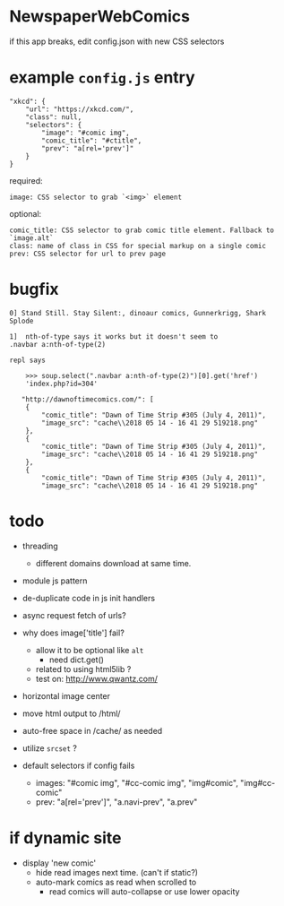 # NewspaperWebComics

if this app breaks, edit config.json with new CSS selectors


# example `config.js` entry

    "xkcd": {
        "url": "https://xkcd.com/",
        "class": null,
        "selectors": {
            "image": "#comic img",
            "comic_title": "#ctitle",
            "prev": "a[rel='prev']"
        }
    }

required:

    image: CSS selector to grab `<img>` element

optional:

    comic_title: CSS selector to grab comic title element. Fallback to `image.alt`
    class: name of class in CSS for special markup on a single comic
    prev: CSS selector for url to prev page

# bugfix

    0] Stand Still. Stay Silent:, dinoaur comics, Gunnerkrigg, Shark Splode

    1]  nth-of-type says it works but it doesn't seem to 
    .navbar a:nth-of-type(2)      
    
    repl says
        
        >>> soup.select(".navbar a:nth-of-type(2)")[0].get('href')
        'index.php?id=304'

       "http://dawnoftimecomics.com/": [
        {
            "comic_title": "Dawn of Time Strip #305 (July 4, 2011)",
            "image_src": "cache\\2018 05 14 - 16 41 29 519218.png"
        },
        {
            "comic_title": "Dawn of Time Strip #305 (July 4, 2011)",
            "image_src": "cache\\2018 05 14 - 16 41 29 519218.png"
        },
        {
            "comic_title": "Dawn of Time Strip #305 (July 4, 2011)",
            "image_src": "cache\\2018 05 14 - 16 41 29 519218.png"


# todo

- threading
    - different domains download at same time.
    
- module js pattern
- de-duplicate code in js init handlers
- async request fetch of urls?

- why does image['title'] fail?
    - allow it to be optional like `alt`
        - need dict.get()
    - related to using html5lib ?
    - test on: http://www.qwantz.com/

- horizontal image center
- move html output to /html/

- auto-free space in /cache/ as needed

- utilize `srcset` ?

- default selectors if config fails
    - images:
        "#comic img", "#cc-comic img", "img#comic", "img#cc-comic"
    - prev:
        "a[rel='prev']", "a.navi-prev", "a.prev"

# if dynamic site

- display 'new comic'
    - hide read images next time. (can't if static?)
    - auto-mark comics as read when scrolled to
        - read comics will auto-collapse or use lower opacity
